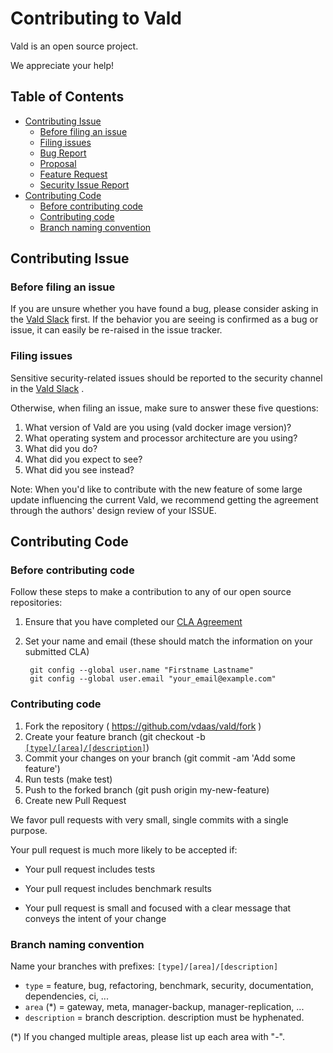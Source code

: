 # Contributing to Vald

Vald is an open source project.

We appreciate your help!

## Table of Contents

- [Contributing Issue](#Contributing-Issue)
  - [Before filing an issue](#Before-filing-an-issue)
  - [Filing issues](#Filing-issues)
  - [Bug Report](#Bug-Report)
  - [Proposal](#Proposal)
  - [Feature Request](#Feature-Request)
  - [Security Issue Report](#Security-Issue-Report)
- [Contributing Code](#Contributing-Code)
  - [Before contributing code](#Before-contributing-code)
  - [Contributing code](#Contributing-code)
  - [Branch naming convention](#Branch-naming-convention)

## Contributing Issue

### Before filing an issue

If you are unsure whether you have found a bug, please consider asking in the [Vald Slack](https://join.slack.com/t/vald-community/shared_invite/zt-db2ky9o4-R_9p2sVp8xRwztVa8gfnPA) first. If the behavior you are seeing is confirmed as a bug or issue, it can easily be re-raised in the issue tracker.

### Filing issues

Sensitive security-related issues should be reported to the security channel in the [Vald Slack](https://join.slack.com/t/vald-community/shared_invite/zt-db2ky9o4-R_9p2sVp8xRwztVa8gfnPA) .

Otherwise, when filing an issue, make sure to answer these five questions:

1. What version of Vald are you using (vald docker image version)?
2. What operating system and processor architecture are you using?
3. What did you do?
4. What did you expect to see?
5. What did you see instead?

Note:
When you'd like to contribute with the new feature of some large update influencing the current Vald, we recommend getting the agreement through the authors' design review of your ISSUE.


## Contributing Code

### Before contributing code

Follow these steps to make a contribution to any of our open source repositories:

1. Ensure that you have completed our [CLA Agreement](https://cla-assistant.io/vdaas/vald)
2. Set your name and email (these should match the information on your submitted CLA)

        git config --global user.name "Firstname Lastname"
        git config --global user.email "your_email@example.com"


### Contributing code

1. Fork the repository ( https://github.com/vdaas/vald/fork )
2. Create your feature branch (git checkout -b [`[type]/[area]/[description]`](#Branch-naming-convention))
3. Commit your changes on your branch (git commit -am 'Add some feature')
4. Run tests (make test)
5. Push to the forked branch (git push origin my-new-feature)
6. Create new Pull Request


We favor pull requests with very small, single commits with a single purpose.

Your pull request is much more likely to be accepted if:

* Your pull request includes tests

* Your pull request includes benchmark results

* Your pull request is small and focused with a clear message that conveys the intent of your change


### Branch naming convention

Name your branches with prefixes: `[type]/[area]/[description]`

* `type` = feature, bug, refactoring, benchmark, security, documentation, dependencies, ci, ...
* `area` (\*) = gateway, meta, manager-backup, manager-replication, ...
* `description` = branch description. description must be hyphenated.

(\*) If you changed multiple areas, please list up each area with "-".
